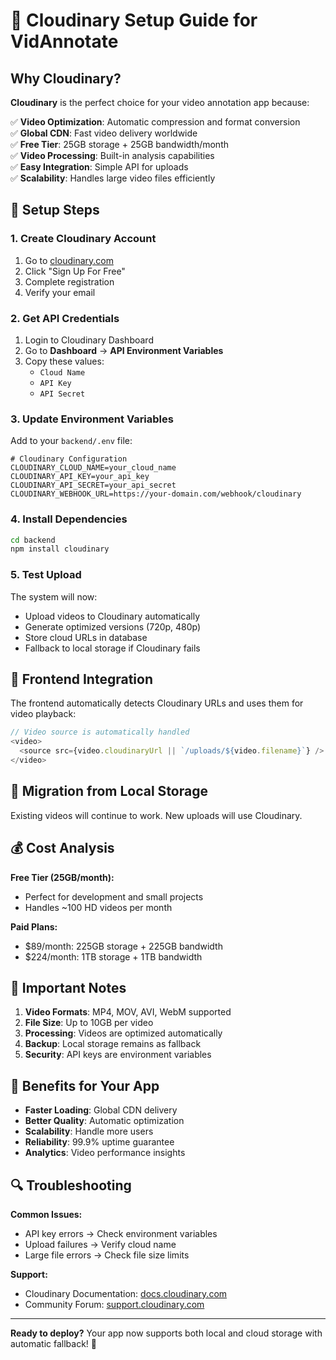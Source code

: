 # 🚀 Cloudinary Setup Guide for VidAnnotate

## Why Cloudinary?

**Cloudinary** is the perfect choice for your video annotation app because:

✅ **Video Optimization**: Automatic compression and format conversion  
✅ **Global CDN**: Fast video delivery worldwide  
✅ **Free Tier**: 25GB storage + 25GB bandwidth/month  
✅ **Video Processing**: Built-in analysis capabilities  
✅ **Easy Integration**: Simple API for uploads  
✅ **Scalability**: Handles large video files efficiently  

## 🔧 Setup Steps

### 1. Create Cloudinary Account

1. Go to [cloudinary.com](https://cloudinary.com)
2. Click "Sign Up For Free"
3. Complete registration
4. Verify your email

### 2. Get API Credentials

1. Login to Cloudinary Dashboard
2. Go to **Dashboard** → **API Environment Variables**
3. Copy these values:
   - `Cloud Name`
   - `API Key`
   - `API Secret`

### 3. Update Environment Variables

Add to your `backend/.env` file:

```env
# Cloudinary Configuration
CLOUDINARY_CLOUD_NAME=your_cloud_name
CLOUDINARY_API_KEY=your_api_key
CLOUDINARY_API_SECRET=your_api_secret
CLOUDINARY_WEBHOOK_URL=https://your-domain.com/webhook/cloudinary
```

### 4. Install Dependencies

```bash
cd backend
npm install cloudinary
```

### 5. Test Upload

The system will now:
- Upload videos to Cloudinary automatically
- Generate optimized versions (720p, 480p)
- Store cloud URLs in database
- Fallback to local storage if Cloudinary fails

## 📱 Frontend Integration

The frontend automatically detects Cloudinary URLs and uses them for video playback:

```typescript
// Video source is automatically handled
<video>
  <source src={video.cloudinaryUrl || `/uploads/${video.filename}`} />
</video>
```

## 🔄 Migration from Local Storage

Existing videos will continue to work. New uploads will use Cloudinary.

## 💰 Cost Analysis

**Free Tier (25GB/month):**
- Perfect for development and small projects
- Handles ~100 HD videos per month

**Paid Plans:**
- $89/month: 225GB storage + 225GB bandwidth
- $224/month: 1TB storage + 1TB bandwidth

## 🚨 Important Notes

1. **Video Formats**: MP4, MOV, AVI, WebM supported
2. **File Size**: Up to 10GB per video
3. **Processing**: Videos are optimized automatically
4. **Backup**: Local storage remains as fallback
5. **Security**: API keys are environment variables

## 🎯 Benefits for Your App

- **Faster Loading**: Global CDN delivery
- **Better Quality**: Automatic optimization
- **Scalability**: Handle more users
- **Reliability**: 99.9% uptime guarantee
- **Analytics**: Video performance insights

## 🔍 Troubleshooting

**Common Issues:**
- API key errors → Check environment variables
- Upload failures → Verify cloud name
- Large file errors → Check file size limits

**Support:**
- Cloudinary Documentation: [docs.cloudinary.com](https://docs.cloudinary.com)
- Community Forum: [support.cloudinary.com](https://support.cloudinary.com)

---

**Ready to deploy?** Your app now supports both local and cloud storage with automatic fallback! 🎉

